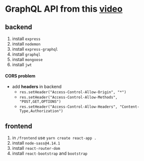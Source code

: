 # GraphQL API from this [video](https://www.youtube.com/watch?v=VdwH3RDRXNM&list=PL55RiY5tL51rG1x02Yyj93iypUuHYXcB_&index=13)

## backend

1. install `express`
1. install `nodemon`
1. install `express-graphql`
1. install `graphql`
1. install `mongoose`
1. install `jwt`

#### CORS problem

- add **headers** in backend
  - `res.setHeader("Access-Control-Allow-Origin", "*")`
  - `res.setHeader("Access-Control-Allow-Methods", "POST,GET,OPTIONS")`
  - `res.setHeader("Access-Control-Allow-Headers", "Content-Type,Authorization")`

## frontend

1. in `/frontend` use `yarn create react-app .`
1. install `node-sass@4.14.1`
1. install `react-router-dom`
1. install `react-bootstrap` and `bootstrap`
